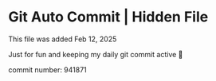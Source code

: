# Git Auto Commit | Hidden File

This file was added Feb 12, 2025

Just for fun and keeping my daily git commit active 🤪

commit number: 941871
